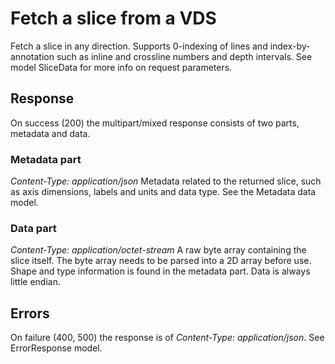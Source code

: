 # Fetch a slice from a VDS

Fetch a slice in any direction. Supports 0-indexing of lines and
index-by-annotation such as inline and crossline numbers and depth intervals.
See model SliceData for more info on request parameters.

## Response
On success (200) the multipart/mixed response consists of two parts, metadata
and data.

### Metadata part
*Content-Type: application/json*
Metadata related to the returned slice, such as axis dimensions, labels and
units and data type. See the Metadata data model.

### Data part
*Content-Type: application/octet-stream*
A raw byte array containing the slice itself. The byte array needs to be parsed
into a 2D array before use. Shape and type information is found in the metadata
part. Data is always little endian.

## Errors
On failure (400, 500) the response is of *Content-Type: application/json*. See
ErrorResponse model.
